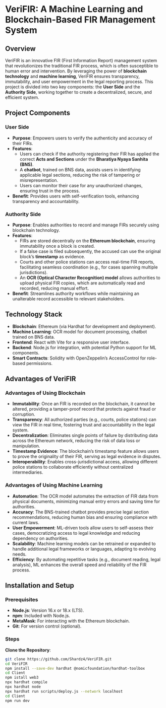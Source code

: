 # VeriFIR: A Machine Learning and Blockchain-Based FIR Management System

## Overview
VeriFIR is an innovative FIR (First Information Report) management system that revolutionizes the traditional FIR process, which is often susceptible to human error and intervention. By leveraging the power of **blockchain technology** and **machine learning**, VeriFIR ensures transparency, immutability, and user empowerment in the legal reporting process. This project is divided into two key components: the **User Side** and the **Authority Side**, working together to create a decentralized, secure, and efficient system.

## Project Components

### User Side
- **Purpose**: Empowers users to verify the authenticity and accuracy of their FIRs.
- **Features**:
  - Users can check if the authority registering their FIR has applied the correct **Acts and Sections** under the **Bharatiya Nyaya Sanhita (BNS)**.
  - A **chatbot**, trained on BNS data, assists users in identifying applicable legal sections, reducing the risk of tampering or misrepresentation.
  - Users can monitor their case for any unauthorized changes, ensuring trust in the process.
- **Benefit**: Provides users with self-verification tools, enhancing transparency and accountability.

### Authority Side
- **Purpose**: Enables authorities to record and manage FIRs securely using blockchain technology.
- **Features**:
  - FIRs are stored decentrally on the **Ethereum blockchain**, ensuring immutability once a block is created.
  - If a false case is filed subsequently, the accused can use the original block’s **timestamp** as evidence.
  - Courts and other police stations can access real-time FIR reports, facilitating seamless coordination (e.g., for cases spanning multiple jurisdictions).
  - An **OCR (Optical Character Recognition) model** allows authorities to upload physical FIR copies, which are automatically read and recorded, reducing manual effort.
- **Benefit**: Streamlines authority workflows while maintaining an unalterable record accessible to relevant stakeholders.

## Technology Stack
- **Blockchain**: Ethereum (via Hardhat for development and deployment).
- **Machine Learning**: OCR model for document processing, chatbot trained on BNS data.
- **Frontend**: React with Vite for a responsive user interface.
- **Backend**: Node.js for integration, with potential Python support for ML components.
- **Smart Contracts**: Solidity with OpenZeppelin’s AccessControl for role-based permissions.

## Advantages of VeriFIR

### Advantages of Using Blockchain
- **Immutability**: Once an FIR is recorded on the blockchain, it cannot be altered, providing a tamper-proof record that protects against fraud or corruption.
- **Transparency**: All authorized parties (e.g., courts, police stations) can view the FIR in real time, fostering trust and accountability in the legal system.
- **Decentralization**: Eliminates single points of failure by distributing data across the Ethereum network, reducing the risk of data loss or manipulation.
- **Timestamp Evidence**: The blockchain’s timestamp feature allows users to prove the originality of their FIR, serving as legal evidence in disputes.
- **Interoperability**: Enables cross-jurisdictional access, allowing different police stations to collaborate efficiently without centralized intermediaries.

### Advantages of Using Machine Learning
- **Automation**: The OCR model automates the extraction of FIR data from physical documents, minimizing manual entry errors and saving time for authorities.
- **Accuracy**: The BNS-trained chatbot provides precise legal section recommendations, reducing human bias and ensuring compliance with current laws.
- **User Empowerment**: ML-driven tools allow users to self-assess their cases, democratizing access to legal knowledge and reducing dependency on authorities.
- **Scalability**: Machine learning models can be retrained or expanded to handle additional legal frameworks or languages, adapting to evolving needs.
- **Efficiency**: By automating repetitive tasks (e.g., document reading, legal analysis), ML enhances the overall speed and reliability of the FIR process.

## Installation and Setup

### Prerequisites
- **Node.js**: Version 16.x or 18.x (LTS).
- **npm**: Included with Node.js.
- **MetaMask**: For interacting with the Ethereum blockchain.
- **Git**: For version control (optional).

### Steps
**Clone the Repository**:
   ```bash
   git clone https://github.com/Shardz4/VeriFIR.git
   cd VeriFIR
   npm install --save-dev hardhat @nomicfoundation/hardhat-toolbox
   cd Client
   npm istall web3
   npx hardhat compile
   npx hardhat node
   npx hardhat run scripts/deploy.js --network localhost
   cd Client
   npm run dev
